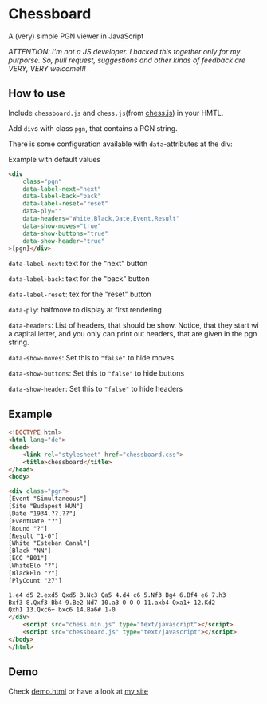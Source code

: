 # Chessboard

A (very) simple PGN viewer in JavaScript

*ATTENTION: I'm not a JS developer. I hacked this together only for my purporse. So, pull request, suggestions and other kinds of feedback are VERY, VERY welcome!!!*

## How to use

Include `chessboard.js` and `chess.js`(from [chess.js](https://github.com/jhlywa/chess.js)) in your HMTL.

Add  `div`s with class `pgn`, that contains a PGN string.

There is some configuration available with `data`-attributes at the div:

Example with default values
```html
<div
    class="pgn"
    data-label-next="next"
    data-label-back="back"
    data-label-reset="reset"
    data-ply=""
    data-headers="White,Black,Date,Event,Result"
    data-show-moves="true"
    data-show-buttons="true"
    data-show-header="true"
>[pgn]</div>
```

`data-label-next`: text for the "next" button

`data-label-back`: text for the "back" button

`data-label-reset`: tex for the "reset" button

`data-ply`: halfmove to display at first rendering

`data-headers`: List of headers, that should be show. Notice, that they start wi a capital letter, and you only can print out headers, that are given in the pgn string.

`data-show-moves`: Set this to `"false"` to hide moves.

`data-show-buttons`: Set this to `"false"` to hide buttons

`data-show-header`: Set this to `"false"` to hide headers

## Example

```html
<!DOCTYPE html>
<html lang="de">
<head>
    <link rel="stylesheet" href="chessboard.css">
    <title>chessboard</title>
</head>
<body>

<div class="pgn">
[Event "Simultaneous"]
[Site "Budapest HUN"]
[Date "1934.??.??"]
[EventDate "?"]
[Round "?"]
[Result "1-0"]
[White "Esteban Canal"]
[Black "NN"]
[ECO "B01"]
[WhiteElo "?"]
[BlackElo "?"]
[PlyCount "27"]

1.e4 d5 2.exd5 Qxd5 3.Nc3 Qa5 4.d4 c6 5.Nf3 Bg4 6.Bf4 e6 7.h3 
Bxf3 8.Qxf3 Bb4 9.Be2 Nd7 10.a3 O-O-O 11.axb4 Qxa1+ 12.Kd2 
Qxh1 13.Qxc6+ bxc6 14.Ba6# 1-0
</div>
    <script src="chess.min.js" type="text/javascript"></script>
    <script src="chessboard.js" type="text/javascript"></script>
</body>
</html>
```

## Demo

Check [demo.html](demo.html) or have a look at [my site](http://vogelschwarz.de/en/chess)

